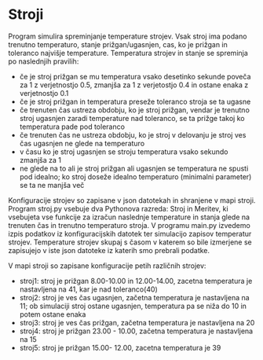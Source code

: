 # Stroji
Program simulira spreminjanje temperature strojev. Vsak stroj ima podano trenutno temperaturo, stanje prižgan/ugasnjen, cas, ko je prižgan in toleranco najvišje temperature. Temperatura strojev in stanje se spreminja po naslednjih pravilih:
- če je stroj prižgan se mu temperatura vsako desetinko sekunde poveča za 1 z verjetnostjo 0.5, zmanjša za 1 z verjetostjo 0.4 in ostane enaka z verjetnostjo 0.1
- če je stroj prižgan in temperatura preseže toleranco stroja se ta ugasne
- če trenuten čas ustreza obdobju, ko je stroj prižgan, vendar je trenutno stroj ugasnjen zaradi temperature nad toleranco, se ta prižge takoj ko temperatura pade pod toleranco
- če trenuten čas ne ustreza obdobju, ko je stroj v delovanju je stroj ves čas ugasnjen ne glede na temperaturo
- v času ko je stroj ugasnjen se stroju temperatura vsako sekundo zmanjša za 1
- ne glede na to ali je stroj prižgan ali ugasnjen se temperatura ne spusti pod idealno; ko stroj doseže idealno temperaturo (minimalni parameter) se ta ne manjša več

Konfiguracije strojev so zapisane v json datotekah in shranjene v mapi stroji. Program stroj.py vsebuje dva Pythonova razreda: Stroj in Meritev, ki vsebujeta vse funkcije za izračun naslednje temperature in stanja glede na trenuten čas in trenutno temperaturo stroja. V programu main.py izvedemo izpis podatkov iz konfiguracijskih datotek ter simulacijo zapisov temperatur strojev. Temperature strojev skupaj s časom v katerem so bile izmerjene se zapisujejo v iste json datoteke iz katerih smo prebrali podatke.

V mapi stroji so zapisane konfiguracije petih različnih strojev:
- stroj1: stroj je prižgan 8.00-10.00 in 12.00-14.00, zacetna temperatura je nastavljena na 41, kar je nad toleranco(40)
- stroj2: stroj je ves čas ugasnjen, začetna temperatura je nastavljena na 11; ob simulaciji stroj ostane ugasnjen, temperatura pa se niža do 10 in potem ostane enaka
- stroj3: stroj je ves čas prižgan, začetna temperatura je nastavljena na 20
- stroj4: stroj je prižgan 23.00 - 10.00, začetna temperatura je nastavljena na 15  
- stroj5: stroj je prižgan 15.00- 12.00, zacetna temperatura je 39
